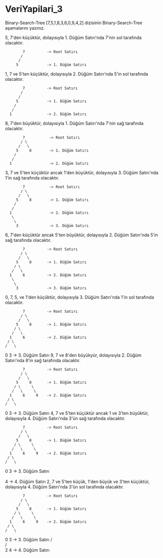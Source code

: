 # VeriYapilari_3
Binary-Search-Tree
[7,5,1,8,3,6,0,9,4,2] dizisinin Binary-Search-Tree aşamalarını yazınız.

5, 7'den küçüktür, dolayısıyla 1. Düğüm Satırı'nda 7'nin sol tarafında olacaktır.

            7          -> Root Satırı
           /
          /
         5             -> 1. Düğüm Satırı
1, 7 ve 5'ten küçüktür, dolayısıyla 2. Düğüm Satırı'nda 5'in sol tarafında olacaktır.

            7          -> Root Satırı
           /
          /
         5             -> 1. Düğüm Satırı
        /
       /
      1                -> 2. Düğüm Satırı
8, 7'den büyüktür, dolayısıyla 1. Düğüm Satırı'nda 7'nin sağ tarafında olacaktır.

            7           -> Root Satırı
           / \
          /   \
         5     8        -> 1. Düğüm Satırı
        /
       /
      1                 -> 2. Düğüm Satırı
3, 7 ve 5'ten küçüktür ancak 1'den büyüktür, dolayısıyla 3. Düğüm Satırı'nda 1'in sağ tarafında olacaktır.

            7           -> Root Satırı
           / \
          /   \
         5     8        -> 1. Düğüm Satırı
        /
       /
      1                 -> 2. Düğüm Satırı
       \
        \
         3              -> 3. Düğüm Satırı
6, 7'den küçüktür ancak 5'ten büyüktür, dolayısıyla 2. Düğüm Satırı'nda 5'in sağ tarafında olacaktır.

            7          -> Root Satırı
           / \
          /   \
         5     8       -> 1. Düğüm Satırı
        / \
       /   \
      1     6          -> 2. Düğüm Satırı
       \
        \
         3             -> 3. Düğüm Satırı
0, 7, 5, ve 1'den küçüktür, dolayısıyla 3. Düğüm Satırı'nda 1'in sol tarafında olacaktır.

            7          -> Root Satırı
           / \
          /   \
         5     8       -> 1. Düğüm Satırı
        / \
       /   \
      1     6          -> 2. Düğüm Satırı
     / \
    /   \
   0     3             -> 3. Düğüm Satırı
9, 7 ve 8'den büyükyür, dolayısıyla 2. Düğüm Satırı'nda 8'in sağ tarafında olacaktır.

            7          -> Root Satırı
           / \
          /   \
         5     8       -> 1. Düğüm Satırı
        / \     \
       /   \     \
      1     6     9    -> 2. Düğüm Satırı
     / \
    /   \
   0     3             -> 3. Düğüm Satırı
4, 7 ve 5'ten küçüktür ancak 1 ve 3'ten büyüktür, dolayısıyla 4. Düğüm Satırı'nda 3'ün sağ tarafında olacaktır.

            7          -> Root Satırı
           / \
          /   \
         5     8       -> 1. Düğüm Satırı
        / \     \
       /   \     \
      1     6     9    -> 2. Düğüm Satırı
     / \
    /   \
   0     3             -> 3. Düğüm Satırı
          \
           \
            4          -> 4. Düğüm Satırı
2, 7 ve 5'ten küçük, 1'den büyük ve 3'ten küçüktür, dolayısıyla 4. Düğüm Satırı'nda 3'ün sol tarafında olacaktır.

            7          -> Root Satırı
           / \
          /   \
         5     8       -> 1. Düğüm Satırı
        / \     \
       /   \     \
      1     6     9    -> 2. Düğüm Satırı
     / \
    /   \
   0     3             -> 3. Düğüm Satırı
        / \
       /   \
      2     4          -> 4. Düğüm Satırı
